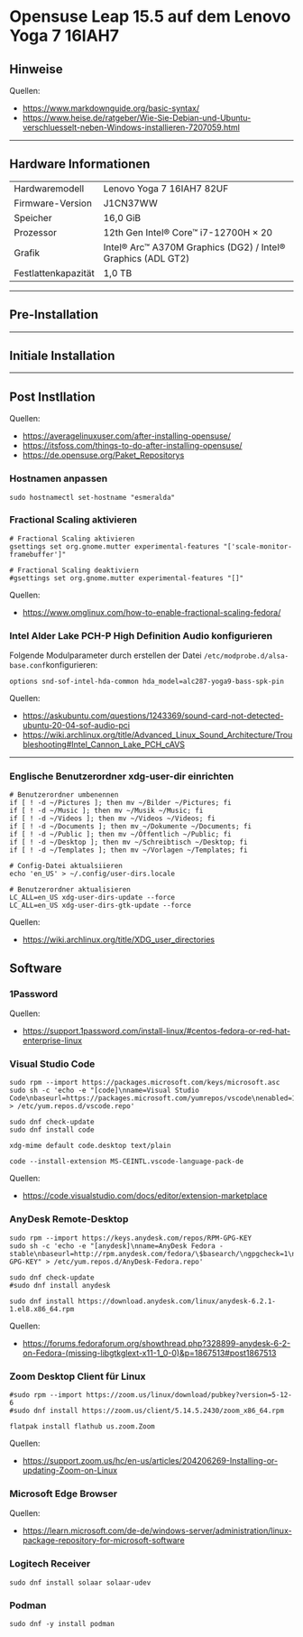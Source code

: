 # Opensuse Leap 15.5 auf dem Lenovo Yoga 7 16IAH7

## Hinweise

Quellen:

- <https://www.markdownguide.org/basic-syntax/>
- <https://www.heise.de/ratgeber/Wie-Sie-Debian-und-Ubuntu-verschluesselt-neben-Windows-installieren-7207059.html>

---

## Hardware Informationen

|   |   |
|---|---|
Hardwaremodell      | Lenovo Yoga 7 16IAH7 82UF  
Firmware-Version    | J1CN37WW  
Speicher            | 16,0 GiB
Prozessor           | 12th Gen Intel® Core™ i7-12700H × 20
Grafik              | Intel® Arc™ A370M Graphics (DG2) / Intel® Graphics (ADL GT2)
Festlattenkapazität | 1,0 TB

---

## Pre-Installation

---

## Initiale Installation

---

## Post Instllation

Quellen:

- <https://averagelinuxuser.com/after-installing-opensuse/>
- <https://itsfoss.com/things-to-do-after-installing-opensuse/>
- <https://de.opensuse.org/Paket_Repositorys>

### Hostnamen anpassen

```shell
sudo hostnamectl set-hostname "esmeralda"
```

### Fractional Scaling aktivieren

```shell
# Fractional Scaling aktivieren
gsettings set org.gnome.mutter experimental-features "['scale-monitor-framebuffer']"
```

```shell
# Fractional Scaling deaktiviern
#gsettings set org.gnome.mutter experimental-features "[]"
```

Quellen:

- <https://www.omglinux.com/how-to-enable-fractional-scaling-fedora/>  


### Intel Alder Lake PCH-P High Definition Audio konfigurieren

Folgende Modulparameter durch erstellen der Datei `/etc/modprobe.d/alsa-base.conf`konfigurieren:

```shell
options snd-sof-intel-hda-common hda_model=alc287-yoga9-bass-spk-pin
```

Quellen:

- <https://askubuntu.com/questions/1243369/sound-card-not-detected-ubuntu-20-04-sof-audio-pci>
- <https://wiki.archlinux.org/title/Advanced_Linux_Sound_Architecture/Troubleshooting#Intel_Cannon_Lake_PCH_cAVS>

---

### Englische Benutzerordner xdg-user-dir einrichten

```shell
# Benutzerordner umbenennen
if [ ! -d ~/Pictures ]; then mv ~/Bilder ~/Pictures; fi
if [ ! -d ~/Music ]; then mv ~/Musik ~/Music; fi
if [ ! -d ~/Videos ]; then mv ~/Videos ~/Videos; fi
if [ ! -d ~/Documents ]; then mv ~/Dokumente ~/Documents; fi
if [ ! -d ~/Public ]; then mv ~/Öffentlich ~/Public; fi
if [ ! -d ~/Desktop ]; then mv ~/Schreibtisch ~/Desktop; fi
if [ ! -d ~/Templates ]; then mv ~/Vorlagen ~/Templates; fi
```

```shell
# Config-Datei aktualsiieren
echo 'en_US' > ~/.config/user-dirs.locale
```

```shell
# Benutzerordner aktualisieren
LC_ALL=en_US xdg-user-dirs-update --force
LC_ALL=en_US xdg-user-dirs-gtk-update --force
```

Quellen:

- <https://wiki.archlinux.org/title/XDG_user_directories>

## Software


### 1Password

Quellen:

- <https://support.1password.com/install-linux/#centos-fedora-or-red-hat-enterprise-linux>

### Visual Studio Code

```shell
sudo rpm --import https://packages.microsoft.com/keys/microsoft.asc
sudo sh -c 'echo -e "[code]\nname=Visual Studio Code\nbaseurl=https://packages.microsoft.com/yumrepos/vscode\nenabled=1\ngpgcheck=1\ngpgkey=https://packages.microsoft.com/keys/microsoft.asc" > /etc/yum.repos.d/vscode.repo'
```

```shell
sudo dnf check-update
sudo dnf install code
```

```shell
xdg-mime default code.desktop text/plain
```

```shell
code --install-extension MS-CEINTL.vscode-language-pack-de
```

Quellen:

- <https://code.visualstudio.com/docs/editor/extension-marketplace>

### AnyDesk Remote-Desktop

```shell
sudo rpm --import https://keys.anydesk.com/repos/RPM-GPG-KEY
sudo sh -c 'echo -e "[anydesk]\nname=AnyDesk Fedora - stable\nbaseurl=http://rpm.anydesk.com/fedora/\$basearch/\ngpgcheck=1\nrepo_gpgcheck=1\ngpgkey=https://keys.anydesk.com/repos/RPM-GPG-KEY" > /etc/yum.repos.d/AnyDesk-Fedora.repo'
```

```shell
sudo dnf check-update
#sudo dnf install anydesk
```
```shell
sudo dnf install https://download.anydesk.com/linux/anydesk-6.2.1-1.el8.x86_64.rpm
```


Quellen:

- <https://forums.fedoraforum.org/showthread.php?328899-anydesk-6-2-on-Fedora-(missing-libgtkglext-x11-1_0-0)&p=1867513#post1867513>

### Zoom Desktop Client für Linux

```shell
#sudo rpm --import https://zoom.us/linux/download/pubkey?version=5-12-6
#sudo dnf install https://zoom.us/client/5.14.5.2430/zoom_x86_64.rpm
```

```shell
flatpak install flathub us.zoom.Zoom
```

Quellen:

- <https://support.zoom.us/hc/en-us/articles/204206269-Installing-or-updating-Zoom-on-Linux>

### Microsoft Edge Browser

Quellen:

- <https://learn.microsoft.com/de-de/windows-server/administration/linux-package-repository-for-microsoft-software>

### Logitech Receiver 

```shell
sudo dnf install solaar solaar-udev
```

### Podman

```shell
sudo dnf -y install podman
```
